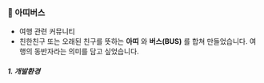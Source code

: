 
### 🚌 아띠버스
- 여행 관련 커뮤니티
- 친한친구 또는 오래된 친구를 뜻하는 **아띠** 와 **버스(BUS)** 를 합쳐 만들었습니다. 여행의 동반자라는 의미를 담고 싶었습니다.

##### 1. 개발환경



